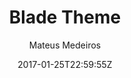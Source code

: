 ---
title: "Blade Theme"
github: https://github.com/mateussmedeiros/blade-theme
demo: https://mateussmedeiros.github.io/blade-theme/
author: Mateus Medeiros

ssg:
  - Jekyll
cms:
  - No Cms
date: 2017-01-25T22:59:55Z
github_branch: master
description: "A simple Jekyll blog theme"
---